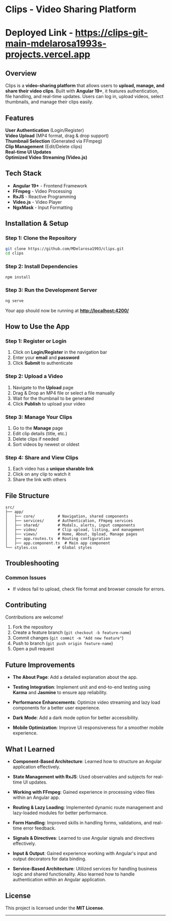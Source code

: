 # Clips - Video Sharing Platform

# Deployed Link - https://clips-git-main-mdelarosa1993s-projects.vercel.app

## Overview

Clips is a **video-sharing platform** that allows users to **upload, manage, and share their video clips**. Built with **Angular 19+**, it features authentication, file handling, and real-time updates. Users can log in, upload videos, select thumbnails, and manage their clips easily.

## Features

**User Authentication** (Login/Register)  
**Video Upload** (MP4 format, drag & drop support)  
**Thumbnail Selection** (Generated via FFmpeg)  
**Clip Management** (Edit/Delete clips)  
**Real-time UI Updates**  
**Optimized Video Streaming (Video.js)**  

## Tech Stack

- **Angular 19+** - Frontend Framework  
- **FFmpeg** - Video Processing  
- **RxJS** - Reactive Programming  
- **Video.js** - Video Player  
- **NgxMask** - Input Formatting  

## Installation & Setup

### Step 1: Clone the Repository

```sh
git clone https://github.com/MDelarosa1993/clips.git
cd clips
```

### Step 2: Install Dependencies

```sh
npm install
```

### Step 3: Run the Development Server

```sh
ng serve
```

Your app should now be running at **[http://localhost:4200/](http://localhost:4200/)**

## How to Use the App

### Step 1: Register or Login

1. Click on **Login/Register** in the navigation bar
2. Enter your **email** and **password**
3. Click **Submit** to authenticate

### Step 2: Upload a Video

1. Navigate to the **Upload** page
2. Drag & Drop an MP4 file or select a file manually
3. Wait for the thumbnail to be generated
4. Click **Publish** to upload your video

### Step 3: Manage Your Clips

1. Go to the **Manage** page
2. Edit clip details (title, etc.)
3. Delete clips if needed
4. Sort videos by newest or oldest

### Step 4: Share and View Clips

1. Each video has a **unique sharable link**
2. Click on any clip to watch it
3. Share the link with others

## File Structure

```plaintext
src/
├── app/
│   ├── core/          # Navigation, shared components
│   ├── services/      # Authentication, FFmpeg services
│   ├── shared/        # Modals, alerts, input components
│   ├── video/         # Clip upload, listing, and management
│   ├── views/         # Home, About, Upload, Manage pages
│   ├── app.routes.ts  # Routing configuration
│   ├── app.component.ts  # Main app component
└── styles.css         # Global styles
```

## Troubleshooting

### Common Issues

- If videos fail to upload, check file format and browser console for errors.

## Contributing

Contributions are welcome! 

1. Fork the repository
2. Create a feature branch (`git checkout -b feature-name`)
3. Commit changes (`git commit -m "Add new feature"`)
4. Push to branch (`git push origin feature-name`)
5. Open a pull request

## Future Improvements
- **The About Page**: Add a detailed explanation about the app.

- **Testing Integration**: Implement unit and end-to-end testing using **Karma** and **Jasmine** to ensure app reliability.

- **Performance Enhancements**: Optimize video streaming and lazy load components for a better user experience.

- **Dark Mode**: Add a dark mode option for better accessibility.

- **Mobile Optimization**: Improve UI responsiveness for a smoother mobile experience.

## What I Learned
- **Component-Based Architecture**: Learned how to structure an Angular application effectively.

- **State Management with RxJS**: Used observables and subjects for real-time UI updates.

- **Working with FFmpeg**: Gained experience in processing video files within an Angular app.

- **Routing & Lazy Loading**: Implemented dynamic route management and lazy-loaded modules for better performance.

- **Form Handling**: Improved skills in handling forms, validations, and real-time error feedback.

- **Signals & Directives**: Learned to use Angular signals and directives effectively.

- **Input & Output**: Gained experience working with Angular's input and output decorators for data binding.

- **Service-Based Architecture**: Utilized services for handling business logic and shared functionality. Also learned how to handle authentication within an Angular application.

## License

This project is licensed under the **MIT License**.

---